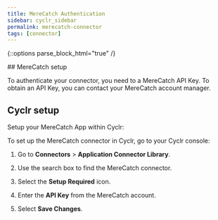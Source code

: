 ```yaml
---
title: MereCatch Authentication
sidebar: cyclr_sidebar
permalink: merecatch-connector
tags: [connector]
---
```

{::options parse_block_html="true" /}
<section class="card">
## MereCatch setup

To authenticate your connector, you need to a MereCatch API Key. To obtain an API Key, you can contact your MereCatch account manager.

</section>
<section class="card">

## Cyclr setup

Setup your MereCatch App within Cyclr:

To set up the MereCatch connector in Cyclr, go to your Cyclr console:

1. Go to **Connectors** > **Application Connector Library**.

2. Use the search box to find the MereCatch connector.

3. Select the **Setup Required** icon.

4. Enter the **API Key** from the MereCatch account.

5. Select **Save Changes**.

</section>
